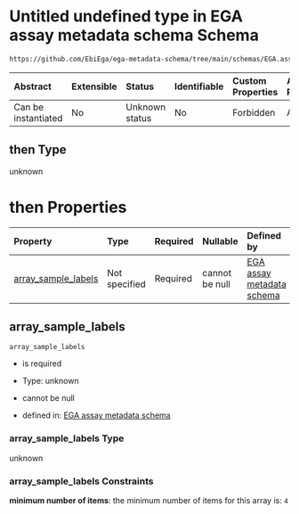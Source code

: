 # Untitled undefined type in EGA assay metadata schema Schema

```txt
https://github.com/EbiEga/ega-metadata-schema/tree/main/schemas/EGA.assay.json#/properties/assay_type_specifications/properties/array_assay_specifications/anyOf/2/then
```



| Abstract            | Extensible | Status         | Identifiable | Custom Properties | Additional Properties | Access Restrictions | Defined In                                                                 |
| :------------------ | :--------- | :------------- | :----------- | :---------------- | :-------------------- | :------------------ | :------------------------------------------------------------------------- |
| Can be instantiated | No         | Unknown status | No           | Forbidden         | Allowed               | none                | [EGA.assay.json\*](../../../schemas/EGA.assay.json "open original schema") |

## then Type

unknown

# then Properties

| Property                                      | Type          | Required | Nullable       | Defined by                                                                                                                                                                                                                                                                                                                                                                                          |
| :-------------------------------------------- | :------------ | :------- | :------------- | :-------------------------------------------------------------------------------------------------------------------------------------------------------------------------------------------------------------------------------------------------------------------------------------------------------------------------------------------------------------------------------------------------- |
| [array\_sample\_labels](#array_sample_labels) | Not specified | Required | cannot be null | [EGA assay metadata schema](ega-11-properties-assay-type-specifications-properties-specifications-of-an-array-assay-anyof-4-labels-per-array-check-then-properties-array_sample_labels.md "https://github.com/EbiEga/ega-metadata-schema/tree/main/schemas/EGA.assay.json#/properties/assay_type_specifications/properties/array_assay_specifications/anyOf/2/then/properties/array_sample_labels") |

## array\_sample\_labels



`array_sample_labels`

* is required

* Type: unknown

* cannot be null

* defined in: [EGA assay metadata schema](ega-11-properties-assay-type-specifications-properties-specifications-of-an-array-assay-anyof-4-labels-per-array-check-then-properties-array_sample_labels.md "https://github.com/EbiEga/ega-metadata-schema/tree/main/schemas/EGA.assay.json#/properties/assay_type_specifications/properties/array_assay_specifications/anyOf/2/then/properties/array_sample_labels")

### array\_sample\_labels Type

unknown

### array\_sample\_labels Constraints

**minimum number of items**: the minimum number of items for this array is: `4`
